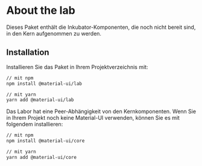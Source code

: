 # About the lab

<p class="description">Dieses Paket enthält die Inkubator-Komponenten, die noch nicht bereit sind, in den Kern aufgenommen zu werden.</p>

## Installation

Installieren Sie das Paket in Ihrem Projektverzeichnis mit:

```sh
// mit npm
npm install @material-ui/lab

// mit yarn
yarn add @material-ui/lab
```

Das Labor hat eine Peer-Abhängigkeit von den Kernkomponenten. Wenn Sie in Ihrem Projekt noch keine Material-UI verwenden, können Sie es mit folgendem installieren:

```sh
// mit npm
npm install @material-ui/core

// mit yarn
yarn add @material-ui/core
```